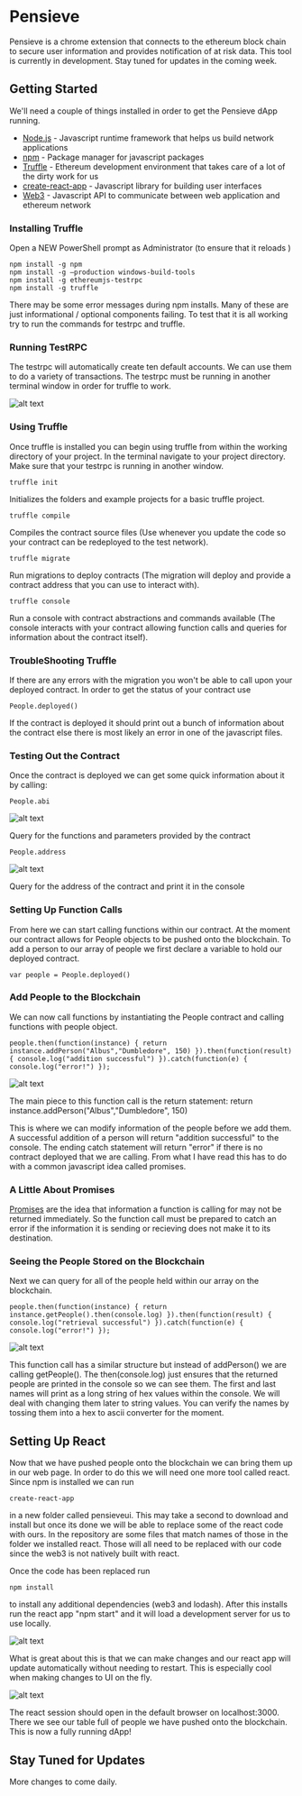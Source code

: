# Pensieve
Pensieve is a chrome extension that connects to the ethereum block chain to secure user information and provides notification of at risk data. This tool is currently in development. Stay tuned for updates in the coming week.

## Getting Started
We'll need a couple of things installed in order to get the Pensieve dApp running. 
* [Node.js](https://nodejs.org/en/about/) - Javascript runtime framework that helps us build network applications
* [npm](https://www.npmjs.com/) - Package manager for javascript packages
* [Truffle](http://truffleframework.com/) - Ethereum development environment that takes care of a lot of the dirty work for us
* [create-react-app](https://facebook.github.io/react/blog/2016/07/22/create-apps-with-no-configuration.html) - Javascript library for building user interfaces
* [Web3](https://www.npmjs.com/package/web3) - Javascript API to communicate between web application and ethereum network

### Installing Truffle

Open a NEW PowerShell prompt as Administrator (to ensure that it reloads )
````
npm install -g npm
npm install -g –production windows-build-tools
npm install -g ethereumjs-testrpc
npm install -g truffle
````
There may be some error messages during npm installs. Many of these are just informational / optional components failing. 
To test that it is all working try to run the commands for testrpc and truffle.

### Running TestRPC
The testrpc will automatically create ten default accounts. We can use them to do a variety of transactions. The testrpc must be running in another terminal window in order for truffle to work.

![alt text](https://user-images.githubusercontent.com/7606502/28741854-edc8d59c-73d4-11e7-8cce-0ad08e4f0f68.PNG)

### Using Truffle
Once truffle is installed you can begin using truffle from within the working directory of your project. In the terminal
navigate to your project directory. Make sure that your testrpc is running in another window.
````
truffle init
````
Initializes the folders and example projects for a basic truffle project.
````
truffle compile		
````
Compiles the contract source files (Use whenever you update the code so your contract can be redeployed to the test network).
````
truffle migrate		
````
Run migrations to deploy contracts (The migration will deploy and provide a contract address that you can use to interact with).
````
truffle console		
````
Run a console with contract abstractions and commands available (The console interacts with your contract allowing function calls and queries for information about the contract itself).

### TroubleShooting Truffle

If there are any errors with the migration you won't be able to call upon your deployed contract. In order to get the status of your contract use 
````
People.deployed()
````
If the contract is deployed it should print out a bunch of information about the contract else there is most likely an error in one of the javascript files.

### Testing Out the Contract
Once the contract is deployed we can get some quick information about it by calling:
````
People.abi			
````

![alt text](https://user-images.githubusercontent.com/7606502/28741858-edda1af0-73d4-11e7-84bb-eeb2b0dae7a5.PNG)

Query for the functions and parameters provided by the contract
````
People.address		
````

![alt text](https://user-images.githubusercontent.com/7606502/28741857-edc91296-73d4-11e7-9123-20644adce116.PNG)

Query for the address of the contract and print it in the console

### Setting Up Function Calls
From here we can start calling functions within our contract. At the moment our contract allows for People objects to be pushed onto the blockchain. To add a person to our array of people we first declare a variable to hold our deployed contract.
````
var people = People.deployed()
````
### Add People to the Blockchain
We can now call functions by instantiating the People contract and calling functions with people object.
````
people.then(function(instance) { return instance.addPerson("Albus","Dumbledore", 150) }).then(function(result) { console.log("addition successful") }).catch(function(e) { console.log("error!") });
````

![alt text](https://user-images.githubusercontent.com/7606502/28741853-edc8494c-73d4-11e7-8926-3bbbe21128a8.PNG)

The main piece to this function call is the return statement: return instance.addPerson("Albus","Dumbledore", 150)

This is where we can modify information of the people before we add them. A successful addition of a person will return "addition successful" to the console. The ending catch statement will return "error" if there is no contract deployed that we are calling. From what I have read this has to do with a common javascript idea called promises. 

### A Little About Promises
[Promises](https://developers.google.com/web/fundamentals/getting-started/primers/promises) are the idea that information a function is calling for may not be returned immediately. So the function call must be prepared to catch an error if the information it is sending or recieving does not make it to its destination. 

### Seeing the People Stored on the Blockchain
Next we can query for all of the people held within our array on the blockchain.
````
people.then(function(instance) { return instance.getPeople().then(console.log) }).then(function(result) { console.log("retrieval successful") }).catch(function(e) { console.log("error!") });
````

![alt text](https://user-images.githubusercontent.com/7606502/28741856-edc8f36a-73d4-11e7-8d3e-804bbe6ebf14.PNG)

This function call has a similar structure but instead of addPerson() we are calling getPeople(). The then(console.log) just ensures that the returned people are printed in the console so we can see them. The first and last names will print as a long string of hex values within the console. We will deal with changing them later to string values. You can verify the names by tossing
them into a hex to ascii converter for the moment.

## Setting Up React
Now that we have pushed people onto the blockchain we can bring them up in our web page. In order to do this we will need one more tool called react. Since npm is installed we can run
````
create-react-app 
````
in a new folder called pensieveui. This may take a second to download and install but once its done we will be able to replace some of the react code with ours. In the repository are some files that match names of those in the folder we installed react. Those will all need to be replaced with our code since the web3 is not natively built with react.

Once the code has been replaced run 
````
npm install
````
to install any additional dependencies (web3 and lodash). After this installs run the react app "npm start" and it will load a development server for us to use locally. 

![alt text](https://user-images.githubusercontent.com/7606502/28742142-77bba858-73dd-11e7-84ac-e60615862a5e.PNG)

What is great about this is that we can make changes and our react app will update automatically without needing to restart. This is especially cool when making changes to UI on the fly.

![alt text](https://user-images.githubusercontent.com/7606502/28741861-00fe1b04-73d5-11e7-9bc6-566747bc69d4.PNG)

The react session should open in the default browser on localhost:3000. There we see our table full of people we have pushed onto the blockchain. This is now a fully running dApp!

## Stay Tuned for Updates
More changes to come daily.

